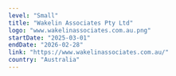 ```yaml
---
level: "Small"
title: "Wakelin Associates Pty Ltd"
logo: "www.wakelinassociates.com.au.png"
startDate: "2025-03-01"
endDate: "2026-02-28"
link: "https://www.wakelinassociates.com.au/"
country: "Australia"
---
```

